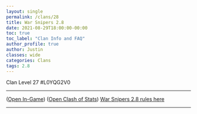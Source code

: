 ```yaml
---
layout: single
permalink: /clans/28
title: War Snipers 2.8
date: 2021-08-29T18:00:00-00:00
toc: true
toc_label: "Clan Info and FAQ"
author_profile: true
author: Justin
classes: wide
categories: Clans
tags: 2.8
---
```


Clan Level 27 #L0YQG2V0
***
([Open In-Game](https://link.clashofclans.com/en?action=OpenClanProfile&tag=L0YQG2V0)) ([Open Clash of Stats](https://www.clashofstats.com/clans/war-snipers-2.8-L0YQG2V0/members/))
[War Snipers 2.8 rules here](https://tiny.cc/8brules)
***